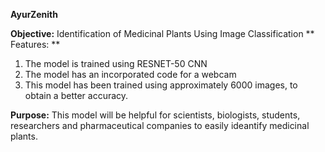 **AyurZenith**

**Objective:** Identification of Medicinal Plants Using Image Classification
**
Features: **
1. The model is trained using RESNET-50 CNN
2. The model has an incorporated code for a webcam
3. This model has been trained using approximately 6000 images, to obtain a better accuracy.

**Purpose:**
This model will be helpful for scientists, biologists, students, researchers and pharmaceutical companies to easily ideantify medicinal plants.
